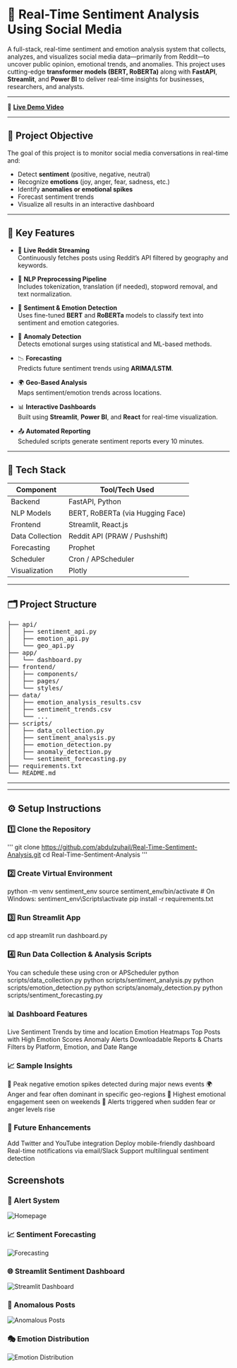 # 💬 Real-Time Sentiment Analysis Using Social Media

A full-stack, real-time sentiment and emotion analysis system that collects, analyzes, and visualizes social media data—primarily from Reddit—to uncover public opinion, emotional trends, and anomalies. This project uses cutting-edge **transformer models (BERT, RoBERTa)** along with **FastAPI**, **Streamlit**, and **Power BI** to deliver real-time insights for businesses, researchers, and analysts.

---
🎥 **[Live Demo Video](https://github.com/abdulzuhail/real-time-sentiment-analysis-on-social-media/blob/main/Live%20Demo.mp4)**

---

## 📌 Project Objective

The goal of this project is to monitor social media conversations in real-time and:
- Detect **sentiment** (positive, negative, neutral)
- Recognize **emotions** (joy, anger, fear, sadness, etc.)
- Identify **anomalies or emotional spikes**
- Forecast sentiment trends
- Visualize all results in an interactive dashboard

---

## 🧠 Key Features

- 🔁 **Live Reddit Streaming**  
  Continuously fetches posts using Reddit’s API filtered by geography and keywords.

- 🧹 **NLP Preprocessing Pipeline**  
  Includes tokenization, translation (if needed), stopword removal, and text normalization.

- 💬 **Sentiment & Emotion Detection**  
  Uses fine-tuned **BERT** and **RoBERTa** models to classify text into sentiment and emotion categories.

- 🚨 **Anomaly Detection**  
  Detects emotional surges using statistical and ML-based methods.

- 📉 **Forecasting**  
  Predicts future sentiment trends using **ARIMA/LSTM**.

- 🌍 **Geo-Based Analysis**  
  Maps sentiment/emotion trends across locations.

- 📊 **Interactive Dashboards**  
  Built using **Streamlit**, **Power BI**, and **React** for real-time visualization.

- 📤 **Automated Reporting**  
  Scheduled scripts generate sentiment reports every 10 minutes.

---

## 🧱 Tech Stack

| Component        | Tool/Tech Used                         |
|------------------|----------------------------------------|
| Backend          | FastAPI, Python                        |
| NLP Models       | BERT, RoBERTa (via Hugging Face)       |
| Frontend         | Streamlit, React.js                    |                              |
| Data Collection  | Reddit API (PRAW / Pushshift)          |
| Forecasting      | Prophet                           |
| Scheduler        | Cron / APScheduler                     |
| Visualization    | Plotly          |

---

## 🗂️ Project Structure


<pre>
├── api/
│   ├── sentiment_api.py
│   ├── emotion_api.py
│   └── geo_api.py
├── app/
│   └── dashboard.py
├── frontend/
│   ├── components/
│   ├── pages/
│   └── styles/
├── data/
│   ├── emotion_analysis_results.csv
│   ├── sentiment_trends.csv
│   └── ...
├── scripts/
│   ├── data_collection.py
│   ├── sentiment_analysis.py
│   ├── emotion_detection.py
│   ├── anomaly_detection.py
│   └── sentiment_forecasting.py
├── requirements.txt
└── README.md
</pre>

---
---

## ⚙️ Setup Instructions

### 1️⃣ Clone the Repository
'''
git clone https://github.com/abdulzuhail/Real-Time-Sentiment-Analysis.git
cd Real-Time-Sentiment-Analysis
'''
### 2️⃣ Create Virtual Environment
python -m venv sentiment_env
source sentiment_env/bin/activate  # On Windows: sentiment_env\Scripts\activate
pip install -r requirements.txt
### 3️⃣ Run Streamlit App
cd app
streamlit run dashboard.py
### 4️⃣ Run Data Collection & Analysis Scripts
You can schedule these using cron or APScheduler
python scripts/data_collection.py
python scripts/sentiment_analysis.py
python scripts/emotion_detection.py
python scripts/anomaly_detection.py
python scripts/sentiment_forecasting.py

### 📊 Dashboard Features
Live Sentiment Trends by time and location
Emotion Heatmaps
Top Posts with High Emotion Scores
Anomaly Alerts
Downloadable Reports & Charts
Filters by Platform, Emotion, and Date Range

### 📈 Sample Insights
🥇 Peak negative emotion spikes detected during major news events
🌍 Anger and fear often dominant in specific geo-regions
📅 Highest emotional engagement seen on weekends
🔔 Alerts triggered when sudden fear or anger levels rise

### 🚀 Future Enhancements
Add Twitter and YouTube integration
Deploy mobile-friendly dashboard
Real-time notifications via email/Slack
Support multilingual sentiment detection

## Screenshots
### 🔔 Alert System  
![Homepage](https://github.com/abdulzuhail/real-time-sentiment-analysis-on-social-media/raw/main/Homepage.png)

### 📈 Sentiment Forecasting  
![Forecasting](https://github.com/abdulzuhail/real-time-sentiment-analysis-on-social-media/raw/main/Forecasting.png)

### 🌐 Streamlit Sentiment Dashboard  
![Streamlit Dashboard](https://github.com/abdulzuhail/real-time-sentiment-analysis-on-social-media/raw/main/Streamlit%20Dashboard.png)

### 🧨 Anomalous Posts  
![Anomalous Posts](https://github.com/abdulzuhail/real-time-sentiment-analysis-on-social-media/raw/main/Anomalous%20Post.png)

### 🎭 Emotion Distribution  
![Emotion Distribution](https://github.com/abdulzuhail/real-time-sentiment-analysis-on-social-media/raw/main/Emotion%20Distribution.png)


